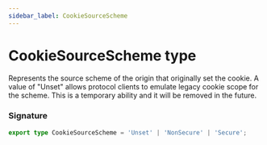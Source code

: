 ```yaml
---
sidebar_label: CookieSourceScheme
---
```


# CookieSourceScheme type

Represents the source scheme of the origin that originally set the cookie. A value of "Unset" allows protocol clients to emulate legacy cookie scope for the scheme. This is a temporary ability and it will be removed in the future.

### Signature

```typescript
export type CookieSourceScheme = 'Unset' | 'NonSecure' | 'Secure';
```
